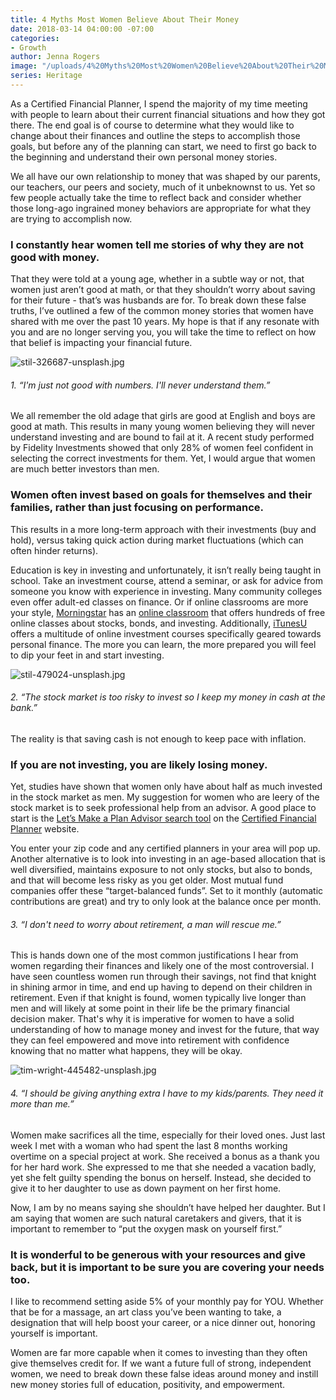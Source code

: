 ```yaml
---
title: 4 Myths Most Women Believe About Their Money
date: 2018-03-14 04:00:00 -07:00
categories:
- Growth
author: Jenna Rogers
image: "/uploads/4%20Myths%20Most%20Women%20Believe%20About%20Their%20Money%20-%20Yellow%20Co.jpg"
series: Heritage
---
```


As a Certified Financial Planner, I spend the majority of my time meeting with people to learn about their current financial situations and how they got there. The end goal is of course to determine what they would like to change about their finances and outline the steps to accomplish those goals, but before any of the planning can start, we need to first go back to the beginning and understand their own personal money stories. 

We all have our own relationship to money that was shaped by our parents, our teachers, our peers and society, much of it unbeknownst to us. Yet so few people actually take the time to reflect back and consider whether those long-ago ingrained money behaviors are appropriate for what they are trying to accomplish now.

### I constantly hear women tell me stories of why they are not good with money.

That they were told at a young age, whether in a subtle way or not, that women just aren’t good at math, or that they shouldn’t worry about saving for their future - that’s was husbands are for. To break down these false truths, I’ve outlined a few of the common money stories that women have shared with me over the past 10 years. My hope is that if any resonate with you and are no longer serving you, you will take the time to reflect on how that belief is impacting your financial future.

![stil-326687-unsplash.jpg](/uploads/stil-326687-unsplash.jpg)

###### 1. “I'm just not good with numbers. I'll never understand them.”

We all remember the old adage that girls are good at English and boys are good at math. This results in many young women believing they will never understand investing and are bound to fail at it. A recent study performed by Fidelity Investments showed that only 28% of women feel confident in selecting the correct investments for them. Yet, I would argue that women are much better investors than men.

### Women often invest based on goals for themselves and their families, rather than just focusing on performance.

This results in a more long-term approach with their investments (buy and hold), versus taking quick action during market fluctuations (which can often hinder returns).

Education is key in investing and unfortunately, it isn’t really being taught in school. Take an investment course, attend a seminar, or ask for advice from someone you know with experience in investing. Many community colleges even offer adult-ed classes on finance. Or if online classrooms are more your style, [Morningstar](http://www.morningstar.com/) has an [online classroom](http://www.morningstar.com/cover/Classroom.html) that offers hundreds of free online classes about stocks, bonds, and investing. Additionally, [iTunesU](https://www.apple.com/education/itunes-u/) offers a multitude of online investment courses specifically geared towards personal finance. The more you can learn, the more prepared you will feel to dip your feet in and start investing.

![stil-479024-unsplash.jpg](/uploads/stil-479024-unsplash.jpg)

###### 2. “The stock market is too risky to invest so I keep my money in cash at the bank.”

The reality is that saving cash is not enough to keep pace with inflation.

### If you are not investing, you are likely losing money.

Yet, studies have shown that women only have about half as much invested in the stock market as men. My suggestion for women who are leery of the stock market is to seek professional help from an advisor. A good place to start is the [Let’s Make a Plan Advisor search tool](http://www.letsmakeaplan.org/choose-a-cfp-professional/find-a-cfp-professional?gclid=CjwKEAiA9om3BRDpzvihsdGnhTwSJAAkSewLIgB1GH95lrTy3VJcGVIZSW8HPzAjHhIrZIMoPLldXRoCt3Pw_wcB) on the [Certified Financial Planner](http://www.letsmakeaplan.org/) website.

You enter your zip code and any certified planners in your area will pop up. Another alternative is to look into investing in an age-based allocation that is well diversified, maintains exposure to not only stocks, but also to bonds, and that will become less risky as you get older. Most mutual fund companies offer these “target-balanced funds”. Set to it monthly (automatic contributions are great) and try to only look at the balance once per month.

###### 3. “I don't need to worry about retirement, a man will rescue me.”

This is hands down one of the most common justifications I hear from women regarding their finances and likely one of the most controversial. I have seen countless women run through their savings, not find that knight in shining armor in time, and end up having to depend on their children in retirement. Even if that knight is found, women typically live longer than men and will likely at some point in their life be the primary financial decision maker. That's why it is imperative for women to have a solid understanding of how to manage money and invest for the future, that way they can feel empowered and move into retirement with confidence knowing that no matter what happens, they will be okay.

![tim-wright-445482-unsplash.jpg](/uploads/tim-wright-445482-unsplash.jpg)

###### 4. “I should be giving anything extra I have to my kids/parents. They need it more than me.”

Women make sacrifices all the time, especially for their loved ones. Just last week I met with a woman who had spent the last 8 months working overtime on a special project at work. She received a bonus as a thank you for her hard work. She expressed to me that she needed a vacation badly, yet she felt guilty spending the bonus on herself. Instead, she decided to give it to her daughter to use as down payment on her first home.

Now, I am by no means saying she shouldn’t have helped her daughter. But I am saying that women are such natural caretakers and givers, that it is important to remember to “put the oxygen mask on yourself first.”

### It is wonderful to be generous with your resources and give back, but it is important to be sure you are covering your needs too.

I like to recommend setting aside 5% of your monthly pay for YOU. Whether that be for a massage, an art class you’ve been wanting to take, a designation that will help boost your career, or a nice dinner out, honoring yourself is important.

Women are far more capable when it comes to investing than they often give themselves credit for. If we want a future full of strong, independent women, we need to break down these false ideas around money and instill new money stories full of education, positivity, and empowerment.